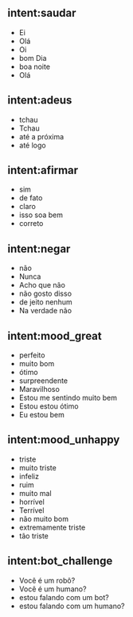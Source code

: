 ## intent:saudar
- Ei
- Olá
- Oi
- bom Dia
- boa noite
- Olá

## intent:adeus
- tchau
- Tchau
- até a próxima
- até logo

## intent:afirmar
- sim
- de fato
- claro
- isso soa bem
- correto

## intent:negar
- não
- Nunca
- Acho que não
- não gosto disso
- de jeito nenhum
- Na verdade não

## intent:mood_great
- perfeito
- muito bom
- ótimo
- surpreendente
- Maravilhoso
- Estou me sentindo muito bem
- Estou estou ótimo
- Eu estou bem

## intent:mood_unhappy
- triste
- muito triste
- infeliz
- ruim
- muito mal
- horrível
- Terrível
- não muito bom
- extremamente triste
- tão triste

## intent:bot_challenge
- Você é um robô?
- Você é um humano?
- estou falando com um bot?
- estou falando com um humano?
